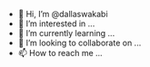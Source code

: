 - 👋 Hi, I’m @dallaswakabi
- 👀 I’m interested in ...
- 🌱 I’m currently learning ...
- 💞️ I’m looking to collaborate on ...
- 📫 How to reach me ...

<!---
dallaswakabi/dallaswakabi is a ✨ special ✨ repository because its `README.md` (this file) appears on your GitHub profile.
You can click the Preview link to take a look at your changes.
--->
